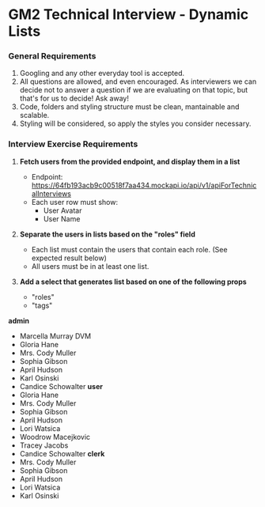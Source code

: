 # GM2 Technical Interview - Dynamic Lists

### General Requirements

1. Googling and any other everyday tool is accepted.
2. All questions are allowed, and even encouraged. As interviewers we can decide not to answer a question if we are evaluating on that topic, but that's for us to decide! Ask away!
3. Code, folders and styling structure must be clean, mantainable and scalable.
4. Styling will be considered, so apply the styles you consider necessary.

### Interview Exercise Requirements

1. **Fetch users from the provided endpoint, and display them in a list**
    - Endpoint: https://64fb193acb9c00518f7aa434.mockapi.io/api/v1/apiForTechnicalInterviews
    - Each user row must show: 
        - User Avatar
        - User Name

2. **Separate the users in lists based on the "roles" field**
    - Each list must contain the users that contain each role. (See expected result below)
    - All users must be in at least one list.

3. **Add a select that generates list based on one of the following props**
    - "roles"
    - "tags"

**admin**
- Marcella Murray DVM
- Gloria Hane
- Mrs. Cody Muller
- Sophia Gibson
- April Hudson
- Karl Osinski
- Candice Schowalter
**user**
- Gloria Hane
- Mrs. Cody Muller
- Sophia Gibson
- April Hudson
- Lori Watsica
- Woodrow Macejkovic
- Tracey Jacobs
- Candice Schowalter
**clerk**
- Mrs. Cody Muller
- Sophia Gibson
- April Hudson
- Lori Watsica
- Karl Osinski
